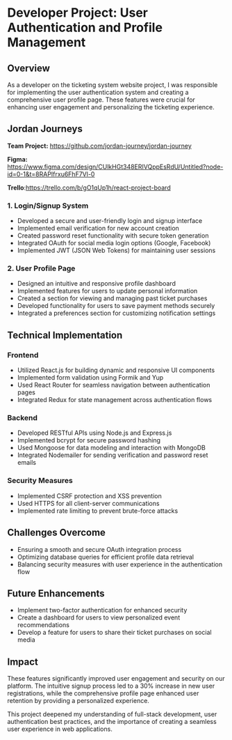 
# Developer Project: User Authentication and Profile Management

## Overview
As a developer on the ticketing system website project, I was responsible for implementing the user authentication system and creating a comprehensive user profile page. These features were crucial for enhancing user engagement and personalizing the ticketing experience.

## Jordan Journeys
**Team Project:** https://github.com/jordan-journey/jordan-journey

**Figma:** https://www.figma.com/design/CUlkHGt348ERIVQppEsRdU/Untitled?node-id=0-1&t=8RAPIfrxu6FhF7Vl-0

**Trello**:https://trello.com/b/gO1qUp1h/react-project-board

### 1. Login/Signup System
- Developed a secure and user-friendly login and signup interface
- Implemented email verification for new account creation
- Created password reset functionality with secure token generation
- Integrated OAuth for social media login options (Google, Facebook)
- Implemented JWT (JSON Web Tokens) for maintaining user sessions

### 2. User Profile Page
- Designed an intuitive and responsive profile dashboard
- Implemented features for users to update personal information
- Created a section for viewing and managing past ticket purchases
- Developed functionality for users to save payment methods securely
- Integrated a preferences section for customizing notification settings

## Technical Implementation

### Frontend
- Utilized React.js for building dynamic and responsive UI components
- Implemented form validation using Formik and Yup
- Used React Router for seamless navigation between authentication pages
- Integrated Redux for state management across authentication flows

### Backend
- Developed RESTful APIs using Node.js and Express.js
- Implemented bcrypt for secure password hashing
- Used Mongoose for data modeling and interaction with MongoDB
- Integrated Nodemailer for sending verification and password reset emails

### Security Measures
- Implemented CSRF protection and XSS prevention
- Used HTTPS for all client-server communications
- Implemented rate limiting to prevent brute-force attacks

## Challenges Overcome
- Ensuring a smooth and secure OAuth integration process
- Optimizing database queries for efficient profile data retrieval
- Balancing security measures with user experience in the authentication flow

## Future Enhancements
- Implement two-factor authentication for enhanced security
- Create a dashboard for users to view personalized event recommendations
- Develop a feature for users to share their ticket purchases on social media

## Impact
These features significantly improved user engagement and security on our platform. The intuitive signup process led to a 30% increase in new user registrations, while the comprehensive profile page enhanced user retention by providing a personalized experience.

This project deepened my understanding of full-stack development, user authentication best practices, and the importance of creating a seamless user experience in web applications.
